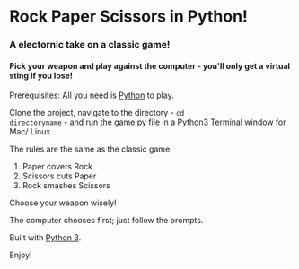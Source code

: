 # Rock Paper Scissors in Python!
### A electornic take on a classic game!
#### Pick your weapon and play against the computer - you'll only get a virtual sting if you lose!

Prerequisites: All you need is [Python](http://www.python.org/download/releases/3.0) to play.

Clone the project, navigate to the directory - <code>cd directoryname</code> - and run the game.py file in a Python3 Terminal window for Mac/ Linux

The rules are the same as the classic game:  
1. Paper covers Rock  
2. Scissors cuts Paper  
3. Rock smashes Scissors  

Choose your weapon wisely!

The computer chooses first; just follow the prompts.

Built with [Python 3](http://www.python.org/download/releases/3.0).

Enjoy!